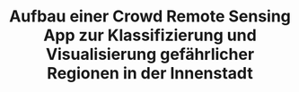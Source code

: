 ---
id: cityguard
title: "Aufbau einer Crowd Remote Sensing App zur Klassifizierung und Visualisierung gefährlicher Regionen in der Innenstadt"
title_project: "Aufbau einer Crowd Remote Sensing App zur Klassifizierung und Visualisierung gefährlicher Regionen in der Innenstadt"
title_short: "City Guard"
period: "Okt 23 – Mär 24 (6 Monate)" 
round: "3"
lecture2go: "68032"
uhh_url: "https://www.hcl.uni-hamburg.de/ddlitlab/data-literacy-studierendenprojekte/dritte-foerderrunde/cityguard.html"
students: "Duru Zeynep Kececi, Marvin Mielchen"
mentor: "Dr. Lothar Hotz, Eylem Tas"
text: |
    Von Verkehrsstaus und unsicheren Straßenverhältnissen bis hin zu potenziellen Gefahren für unsere persönliche Sicherheit wie Vandalismus und schlechte Straßenbeleuchtung gibt es viele Risiken, die unser Wohlbefinden und unsere Lebensqualität beeinträchtigen können. Das Hauptproblem besteht darin, dass wir nicht immer über diese Risiken informiert und daher nicht in der Lage sind, angemessen darauf zu reagieren. Diese Informationslücken können zu unsicheren Entscheidungen und gefährlichen Situationen führen. 

    Genau hier setzt das Projekt CityGuard an. Die Digitalisierung ermöglicht uns den *Austausch relevanter Informationen* in Echtzeit über das Internet, um uns gegenseitig zu unterstützen. Eine frei verfügbare Plattform kann dazu beitragen, das Bewusstsein für Gefahren zu schärfen und die Sicherheit der Menschen zu verbessern. Durch die Nutzung von Geodaten und die kollektive Intelligenz der Crowd (größere Menge an Menschen wie eine Community) kann ein umfassenderes Bild der Sicherheitslage geschaffen werden. Dies ermöglicht den Nutzer:innen der Plattform, fundierte Entscheidungen zu treffen und sich vor *potenziellen Gefahren* zu schützen. Eine Anwendung, die so eine Plattform umsetzt, adressiert das gesellschaftlich relevante Thema der Sicherheit und fördert den Zusammenhalt und die Solidarität innerhalb der (lokalen) Gemeinschaft.  

    Das CityGuard-Projekt baut auf einer Data Challenge der inovex GmbH in Kooperation mit dem Digital and Data Literacy in Teaching Lab als Projektförderer auf, in dessen Rahmen ein Konzept und die grundlegenden Funktionalitäten einer *Crowd Remote Sensing App* entwickelt werden sollen. 

    Unser Ziel ist es, zu ergründen, in welchem Rahmen eine datengetriebene Plattform dazu beitragen kann, die Sicherheit in der Stadt und die Lebensqualität zu verbessern. Dabei wollen wir vor allem Lösungen für die folgenden Fragen finden:  

    1. Welche Technologien und Infrastruktur werden für eine solche Anwendung und das Sammeln und Auswerten der Daten benötigt? 
    2. Wie kann die Sicherheit von Regionen in der Stadt durch einfache Fragen gemessen werden, um zugleich aussagekräftige Daten zu erhalten, die nicht stark von Falschmeldungen und Spam verfälscht sind und die Anonymität der Nutzer:innen und weitere Aspekte des Datenschutzes zu gewährleisten? 

    Im Rahmen des Projekts soll eine Prototyp-App für die *Klassifizierung und Visualisierung* gefährlicher Regionen in der Innenstadt entwickelt werden, die Nutzer:innen eine Plattform für den Austausch von Daten über Risikofaktoren bietet. Dabei soll eine Stadtkarte angezeigt werden, auf der man sowohl seinen Standort als auch für ausgewählte Risikofaktoren relevante Gebiete ablesen kann. Weiterführend könnte im Projekt oder darüber hinaus auch ein Algorithmus implementiert werden, der Routen berechnet, um diese Gebiete einfacher vermeiden zu können. 

    Zudem soll ein Konzept entwickelt und umgesetzt werden, welches einen verantwortungsbewussten Mechanismus für das automatische Sammeln und Auswerten von Daten mittels Remote Crowd Sensing ermöglicht. Um die erforderlichen Daten zu sammeln, können die Nutzer:innen Gefahrenmeldungen abgeben und Entwarnungen für bestimmte Bereiche geben. Die App soll verschiedene Kategorien von Risikofaktoren wie u. a. Vandalismus, Unfälle, Verschmutzung/Vermüllung, Straßenschäden/Gehwegschäden, Schädlingsbefall, Unwetterschäden, Alkoholmissbrauch und unzureichende Straßenbeleuchtung unterstützen. Durch die Zusammenführung dieser Funktionen bietet das Projekt eine innovative Lösung zur Verbesserung der Sicherheit in der Innenstadt durch die aktive Beteiligung der Nutzenden.

image: "https://www.hcl.uni-hamburg.de/18288337/pexels-samson-katt-5226497-733x414-9b48f5338daadc6e4c290fe6312b91fff3d942fa.jpg"
image_credit: "Samson Katt / Pexels"
---